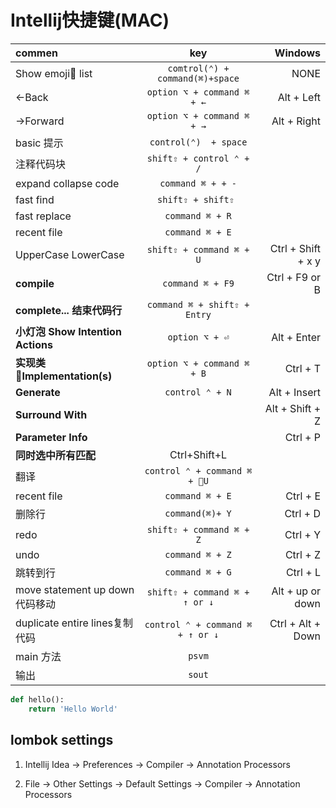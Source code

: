 # Intellij快捷键(MAC)
| commen | key  | Windows |
| :---   | :---: |    ---: |
Show emoji list| `comtrol(⌃) + command(⌘)+space` | NONE
←Back | `option ⌥ + command ⌘ + ←` | Alt + Left
→Forward | `option ⌥ + command ⌘ + →` | Alt + Right
basic 提示 | `control(⌃)  + space` 
注释代码块 | `shift⇧ + control ⌃ + /`
expand collapse code | `command ⌘ + + -`
fast find | ` shift⇧ + shift⇧  `
fast replace | ` command ⌘ + R `
recent file | ` command ⌘ + E `
UpperCase LowerCase | ` shift⇧ + command ⌘ + U ` | Ctrl + Shift + x y
**compile** | `command ⌘ + F9` | Ctrl + F9 or B
**complete... 结束代码行** | `command ⌘ + shift⇧ + Entry`
**小灯泡 Show Intention Actions** | `option ⌥ + ⏎` | Alt + Enter|
**实现类 Implementation(s)** | `option ⌥ + command ⌘ + B` | Ctrl + T
**Generate** | `control ⌃ + N` | Alt + Insert |
**Surround With** |  | Alt + Shift + Z |
**Parameter Info** |  | Ctrl + P |
**同时选中所有匹配** | Ctrl+Shift+L | |
翻译 | `control ⌃ + command ⌘ + U` 
recent file | ` command ⌘ + E ` | Ctrl + E
删除行 | `command(⌘)+ Y` | Ctrl + D
redo | `shift⇧ + command ⌘ + Z` | Ctrl + Y
undo | `command ⌘ + Z` | Ctrl + Z
跳转到行 | `command ⌘ + G` | Ctrl + L |
move statement up down代码移动 | `shift⇧ + command ⌘ + ↑ or ↓` | Alt + up or down
duplicate entire lines复制代码 | `control ⌃ + command ⌘ + ↑ or ↓` | Ctrl + Alt + Down 
main 方法 | ` psvm `
输出 | ` sout `



```python
def hello():
    return 'Hello World'
```
## lombok settings
1. Intellij Idea -> Preferences -> Compiler -> Annotation Processors

2. File -> Other Settings -> Default Settings -> Compiler -> Annotation Processors
